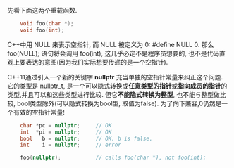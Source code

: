 先看下面这两个重载函数.

```c++
    void foo(char *);
    void foo(int);
```

C++中用 NULL 来表示空指针, 而 NULL 被定义为 0: #define NULL 0.
那么 foo(NULL); 语句将会调用 foo(int), 这几乎必定不是程序员想要的, 也不是代码直观上要表达的意图(因为我们实际想要传递的是一个空指针).

C++11通过引入一个新的关键字 **nullptr** 充当单独的空指针常量来纠正这个问题.
它的类型是 nullptr_t, 是一个可以隐式转换成**任意类型的指针**或**指向成员的指针**的类型,并且可以和这些类型进行比较.
但它**不能隐式转换为整型**, 也不能与整型做比较, bool类型除外(可以隐式转换为bool型, 取值为false).
为了向下兼容,0仍然是一个有效的空指针常量!

```c++
    char *pc = nullptr;     // OK
    int  *pi = nullptr;     // OK
    bool   b = nullptr;     // OK. b is false.
    int    i = nullptr;     // error

    foo(nullptr);           // calls foo(char *), not foo(int);
```
